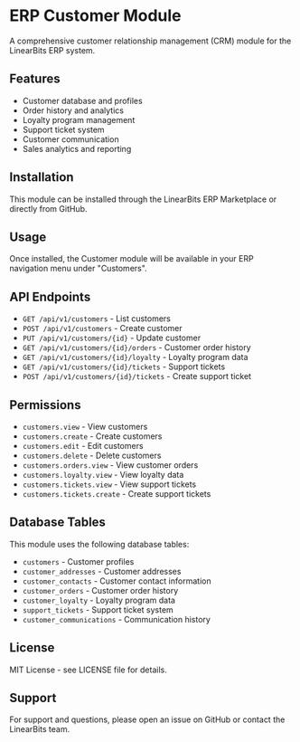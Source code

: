 # ERP Customer Module

A comprehensive customer relationship management (CRM) module for the LinearBits ERP system.

## Features

- Customer database and profiles
- Order history and analytics
- Loyalty program management
- Support ticket system
- Customer communication
- Sales analytics and reporting

## Installation

This module can be installed through the LinearBits ERP Marketplace or directly from GitHub.

## Usage

Once installed, the Customer module will be available in your ERP navigation menu under "Customers".

## API Endpoints

- `GET /api/v1/customers` - List customers
- `POST /api/v1/customers` - Create customer
- `PUT /api/v1/customers/{id}` - Update customer
- `GET /api/v1/customers/{id}/orders` - Customer order history
- `GET /api/v1/customers/{id}/loyalty` - Loyalty program data
- `GET /api/v1/customers/{id}/tickets` - Support tickets
- `POST /api/v1/customers/{id}/tickets` - Create support ticket

## Permissions

- `customers.view` - View customers
- `customers.create` - Create customers
- `customers.edit` - Edit customers
- `customers.delete` - Delete customers
- `customers.orders.view` - View customer orders
- `customers.loyalty.view` - View loyalty data
- `customers.tickets.view` - View support tickets
- `customers.tickets.create` - Create support tickets

## Database Tables

This module uses the following database tables:
- `customers` - Customer profiles
- `customer_addresses` - Customer addresses
- `customer_contacts` - Customer contact information
- `customer_orders` - Customer order history
- `customer_loyalty` - Loyalty program data
- `support_tickets` - Support ticket system
- `customer_communications` - Communication history

## License

MIT License - see LICENSE file for details.

## Support

For support and questions, please open an issue on GitHub or contact the LinearBits team.

